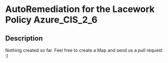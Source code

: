 # AutoRemediation for the Lacework Policy Azure_CIS_2_6

## Description
Nothing created so far. Feel free to create a Map and send us a pull request :)
